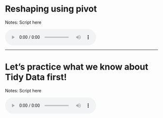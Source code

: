 # Reshaping using pivot

Notes: Script here

<html>

<audio controls >

<source src="placeholder_audio.mp3" />

</audio>

</html>

---

# Let’s practice what we know about Tidy Data first!

Notes: Script here

<html>

<audio controls >

<source src="placeholder_audio.mp3" />
